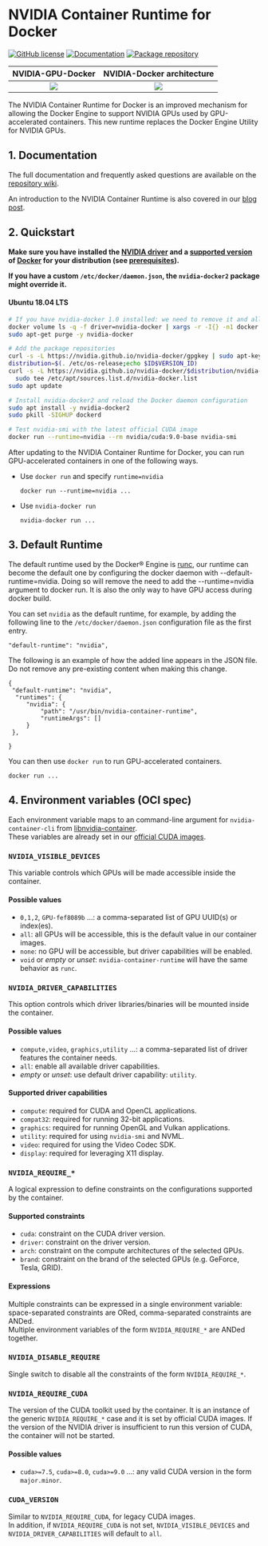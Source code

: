 # NVIDIA Container Runtime for Docker

[![GitHub license](https://img.shields.io/badge/license-New%20BSD-blue.svg?style=flat-square)](https://raw.githubusercontent.com/NVIDIA/nvidia-docker/master/LICENSE)
[![Documentation](https://img.shields.io/badge/documentation-wiki-blue.svg?style=flat-square)](https://github.com/NVIDIA/nvidia-docker/wiki)
[![Package repository](https://img.shields.io/badge/packages-repository-b956e8.svg?style=flat-square)](https://nvidia.github.io/nvidia-docker)

NVIDIA-GPU-Docker          |NVIDIA-Docker architecture
:-------------------------:|:-------------------------:
![](https://cloud.githubusercontent.com/assets/3028125/12213714/5b208976-b632-11e5-8406-38d379ec46aa.png)  |  ![](https://devblogs.nvidia.com/wp-content/uploads/2018/05/dgx-docker-768x728.png)


The NVIDIA Container Runtime for Docker is an improved mechanism for allowing the Docker Engine to support NVIDIA GPUs used by GPU-accelerated containers. This new runtime replaces the Docker Engine Utility for NVIDIA GPUs. 


## 1. Documentation

The full documentation and frequently asked questions are available on the [repository wiki](https://github.com/NVIDIA/nvidia-docker/wiki).  

An introduction to the NVIDIA Container Runtime is also covered in our [blog post](https://devblogs.nvidia.com/gpu-containers-runtime/).


## 2. Quickstart

**Make sure you have installed the [NVIDIA driver](https://github.com/NVIDIA/nvidia-docker/wiki/Frequently-Asked-Questions#how-do-i-install-the-nvidia-driver) and a [supported version](https://github.com/NVIDIA/nvidia-docker/wiki/Frequently-Asked-Questions#which-docker-packages-are-supported) of [Docker](https://docs.docker.com/engine/installation/) for your distribution (see [prerequisites](https://github.com/NVIDIA/nvidia-docker/wiki/Installation-(version-2.0)#prerequisites)).**

**If you have a custom `/etc/docker/daemon.json`, the `nvidia-docker2` package might override it.**  

#### Ubuntu 18.04 LTS

```sh
# If you have nvidia-docker 1.0 installed: we need to remove it and all existing GPU containers
docker volume ls -q -f driver=nvidia-docker | xargs -r -I{} -n1 docker ps -q -a -f volume={} | xargs -r docker rm -f
sudo apt-get purge -y nvidia-docker

# Add the package repositories
curl -s -L https://nvidia.github.io/nvidia-docker/gpgkey | sudo apt-key add -
distribution=$(. /etc/os-release;echo $ID$VERSION_ID)
curl -s -L https://nvidia.github.io/nvidia-docker/$distribution/nvidia-docker.list | \
  sudo tee /etc/apt/sources.list.d/nvidia-docker.list
sudo apt update

# Install nvidia-docker2 and reload the Docker daemon configuration
sudo apt install -y nvidia-docker2
sudo pkill -SIGHUP dockerd

# Test nvidia-smi with the latest official CUDA image
docker run --runtime=nvidia --rm nvidia/cuda:9.0-base nvidia-smi
```

After updating to the NVIDIA Container Runtime for Docker, you can run GPU-accelerated containers in one of the following ways.

- Use `docker run` and specify `runtime=nvidia`
  
      docker run --runtime=nvidia ...

- Use `nvidia-docker run`

      nvidia-docker run ...


## 3. Default Runtime

The default runtime used by the Docker® Engine is [runc](https://github.com/opencontainers/runc), our runtime can become the default one by configuring the docker daemon with --default-runtime=nvidia. Doing so will remove the need to add the --runtime=nvidia argument to docker run. It is also the only way to have GPU access during docker build.

You can set `nvidia` as the default runtime, for example, by adding the following line to the `/etc/docker/daemon.json` configuration file as the first entry. 

```
"default-runtime": "nvidia",
```

The following is an example of how the added line appears in the JSON file. Do not remove any pre-existing content when making this change.

```
{
 "default-runtime": "nvidia",
  "runtimes": {
     "nvidia": {
         "path": "/usr/bin/nvidia-container-runtime",
         "runtimeArgs": []
     }
 },

}
```

You can then use `docker run` to run GPU-accelerated containers. 

```
docker run ...
```


## 4. Environment variables (OCI spec)

Each environment variable maps to an command-line argument for `nvidia-container-cli` from [libnvidia-container](https://github.com/NVIDIA/libnvidia-container).  
These variables are already set in our [official CUDA images](https://hub.docker.com/r/nvidia/cuda/).

### `NVIDIA_VISIBLE_DEVICES`
This variable controls which GPUs will be made accessible inside the container.  

#### Possible values
* `0,1,2`, `GPU-fef8089b` …: a comma-separated list of GPU UUID(s) or index(es).
* `all`: all GPUs will be accessible, this is the default value in our container images.
* `none`: no GPU will be accessible, but driver capabilities will be enabled.
* `void` or *empty* or *unset*: `nvidia-container-runtime` will have the same behavior as `runc`.

### `NVIDIA_DRIVER_CAPABILITIES`
This option controls which driver libraries/binaries will be mounted inside the container.

#### Possible values
* `compute,video`, `graphics,utility` …: a comma-separated list of driver features the container needs.
* `all`: enable all available driver capabilities.
* *empty* or *unset*: use default driver capability: `utility`.

#### Supported driver capabilities
* `compute`: required for CUDA and OpenCL applications.
* `compat32`: required for running 32-bit applications.
* `graphics`: required for running OpenGL and Vulkan applications.
* `utility`: required for using `nvidia-smi` and NVML.
* `video`: required for using the Video Codec SDK.
* `display`: required for leveraging X11 display.

### `NVIDIA_REQUIRE_*`
A logical expression to define constraints on the configurations supported by the container.  

#### Supported constraints
* `cuda`: constraint on the CUDA driver version.
* `driver`: constraint on the driver version.
* `arch`: constraint on the compute architectures of the selected GPUs.
* `brand`: constraint on the brand of the selected GPUs (e.g. GeForce, Tesla, GRID).

#### Expressions
Multiple constraints can be expressed in a single environment variable: space-separated constraints are ORed, comma-separated constraints are ANDed.  
Multiple environment variables of the form `NVIDIA_REQUIRE_*` are ANDed together.

### `NVIDIA_DISABLE_REQUIRE`
Single switch to disable all the constraints of the form `NVIDIA_REQUIRE_*`.

### `NVIDIA_REQUIRE_CUDA`

The version of the CUDA toolkit used by the container. It is an instance of the generic `NVIDIA_REQUIRE_*` case and it is set by official CUDA images.
If the version of the NVIDIA driver is insufficient to run this version of CUDA, the container will not be started.

#### Possible values
* `cuda>=7.5`, `cuda>=8.0`, `cuda>=9.0` …: any valid CUDA version in the form `major.minor`.

### `CUDA_VERSION`
Similar to `NVIDIA_REQUIRE_CUDA`, for legacy CUDA images.  
In addition, if `NVIDIA_REQUIRE_CUDA` is not set, `NVIDIA_VISIBLE_DEVICES` and `NVIDIA_DRIVER_CAPABILITIES` will default to `all`.
